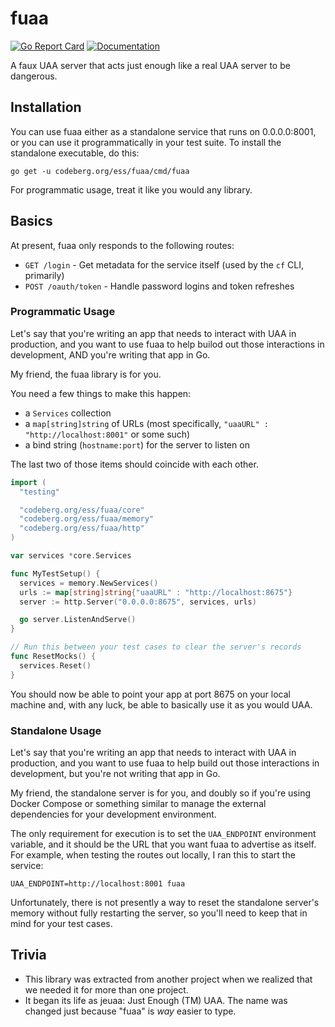 # fuaa #

[![Go Report Card](https://goreportcard.com/badge/codeberg.org/ess/fuaa)](https://goreportcard.com/report/codeberg.org/ess/fuaa)
[![Documentation](https://godoc.org/codeberg.org/ess/fuaa?status.svg)](http://godoc.org/codeberg.org/ess/fuaa)

A faux UAA server that acts just enough like a real UAA server to be dangerous.

## Installation ##

You can use fuaa either as a standalone service that runs on 0.0.0.0:8001, or you can use it programmatically in your test suite. To install the standalone executable, do this:

```
go get -u codeberg.org/ess/fuaa/cmd/fuaa
```

For programmatic usage, treat it like you would any library.

## Basics ##

At present, fuaa only responds to the following routes:

* `GET /login` - Get metadata for the service itself (used by the `cf` CLI, primarily)
* `POST /oauth/token` - Handle password logins and token refreshes

### Programmatic Usage ###

Let's say that you're writing an app that needs to interact with UAA in production, and you want to use fuaa to help builod out those interactions in development, AND you're writing that app in Go.

My friend, the fuaa library is for you.

You need a few things to make this happen:

* a `Services` collection
* a `map[string]string` of URLs (most specifically, `"uaaURL" : "http://localhost:8001"` or some such)
* a bind string (`hostname:port`) for the server to listen on

The last two of those items should coincide with each other.

```go
import (
  "testing"

  "codeberg.org/ess/fuaa/core"
  "codeberg.org/ess/fuaa/memory"
  "codeberg.org/ess/fuaa/http"
)

var services *core.Services

func MyTestSetup() {
  services = memory.NewServices()
  urls := map[string]string{"uaaURL" : "http://localhost:8675"}
  server := http.Server("0.0.0.0:8675", services, urls)

  go server.ListenAndServe()
}

// Run this between your test cases to clear the server's records
func ResetMocks() {
  services.Reset()
}
```

You should now be able to point your app at port 8675 on your local machine and, with any luck, be able to basically use it as you would UAA.

### Standalone Usage ###

Let's say that you're writing an app that needs to interact with UAA in production, and you want to use fuaa to help build out those interactions in development, but you're not writing that app in Go.

My friend, the standalone server is for you, and doubly so if you're using Docker Compose or something similar to manage the external dependencies for your development environment.

The only requirement for execution is to set the `UAA_ENDPOINT` environment variable, and it should be the URL that you want fuaa to advertise as itself. For example, when testing the routes out locally, I ran this to start the service:

```
UAA_ENDPOINT=http://localhost:8001 fuaa
```

Unfortunately, there is not presently a way to reset the standalone server's memory without fully restarting the server, so you'll need to keep that in mind for your test cases.

## Trivia ##

* This library was extracted from another project when we realized that we needed it for more than one project.
* It began its life as jeuaa: Just Enough (TM) UAA. The name was changed just because "fuaa" is *way* easier to type.

